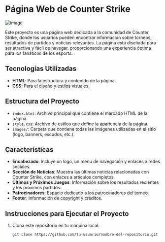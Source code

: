 # Página Web de Counter Strike

![image](https://github.com/user-attachments/assets/c6726f75-1ee1-42fa-ab8a-a83e303a351c)


Este proyecto es una página web dedicada a la comunidad de Counter Strike, donde los usuarios pueden encontrar información sobre torneos, resultados de partidos y noticias relevantes. La página está diseñada para ser atractiva y fácil de navegar, proporcionando una experiencia óptima para los fanáticos de los esports.

## Tecnologías Utilizadas

- **HTML**: Para la estructura y contenido de la página.
- **CSS**: Para el diseño y estilos visuales.


## Estructura del Proyecto

- `index.html`: Archivo principal que contiene el marcado HTML de la página.
- `style.css`: Archivo de estilos que define la apariencia de la página.
- `images/`: Carpeta que contiene todas las imágenes utilizadas en el sitio (logo, banners, escudos, etc.).

## Características

- **Encabezado**: Incluye un logo, un menú de navegación y enlaces a redes sociales.
- **Sección de Noticias**: Muestra las últimas noticias relacionadas con Counter Strike, con enlaces a artículos completos.
- **Últimos y Próximos Juegos**: Información sobre los resultados recientes y los próximos partidos.
- **Patrocinadores**: Espacio dedicado a los patrocinadores del torneo.
- **Footer**: Información de copyright y créditos.

## Instrucciones para Ejecutar el Proyecto

1. Clona este repositorio en tu máquina local:
   ```bash
   git clone https://github.com/tu-usuario/nombre-del-repositorio.git
